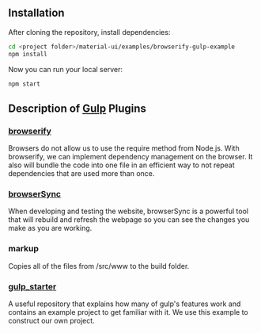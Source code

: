 ## Installation

After cloning the repository, install dependencies:
```sh
cd <project folder>/material-ui/examples/browserify-gulp-example
npm install
```

Now you can run your local server:
```sh
npm start
```

## Description of [Gulp](https://github.com/gulpjs/gulp) Plugins

### [browserify](https://github.com/substack/node-browserify)

Browsers do not allow us to use the require method from Node.js.
With browserify, we can implement dependency management on the browser.
It also will bundle the code into one file in an efficient way to not repeat dependencies that are used more than once.

### [browserSync](http://www.browsersync.io/)

When developing and testing the website, browserSync is a powerful tool that will rebuild and refresh the webpage so you can see the changes you make as you are working.

### markup

Copies all of the files from /src/www to the build folder.

### [gulp_starter](https://github.com/greypants/gulp-starter)

A useful repository that explains how many of gulp's features work and contains an example project to get familiar with it. We use this example to construct our own project.
